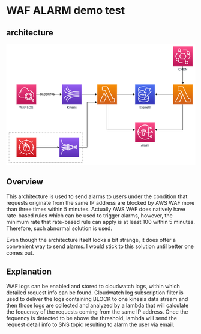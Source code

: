 # WAF ALARM demo test

## architecture

![architecture](assets/waf_alarm.png)

## Overview

This architecture is used to send alarms to users under the condition that requests originate from the same IP address are blocked by AWS WAF more than three times within 5 minutes. Actually AWS WAF does natively have rate-based rules which can be used to trigger alarms, however, the minimum rate that rate-based rule can apply is at least 100 within 5 minutes. Therefore, such abnormal solution is used.

Even though the architecture itself looks a bit strange, it does offer a convenient way to send alarms. I would stick to this solution until better one comes out.

## Explanation

WAF logs can be enabled and stored to cloudwatch logs, within which detailed request info can be found. Cloudwatch log subscription filter is used to deliver the logs containing BLOCK to one kinesis data stream and then those logs are collected and analyzed by a lambda that will calculate the fequency of the requests coming from the same IP address. Once the fequency is detected to be above the threshold, lambda will send the request detail info to SNS topic resulting to alarm the user via email.
